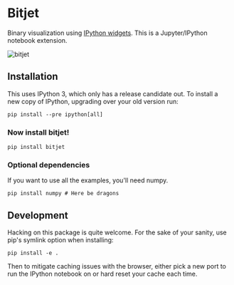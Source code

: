 # Bitjet

Binary visualization using [IPython widgets](https://www.youtube.com/watch?v=VaV10VNZCLA). This is a Jupyter/IPython notebook extension.

![bitjet](https://cloud.githubusercontent.com/assets/836375/6321964/73865f54-bacf-11e4-89d0-9e4b7b79ceb7.gif)

## Installation

This uses IPython 3, which only has a release candidate out. To install a new copy of IPython, upgrading over your old version run:

```console
pip install --pre ipython[all]
```

### Now install bitjet!

```console
pip install bitjet
```

### Optional dependencies

If you want to use all the examples, you'll need numpy.

```console
pip install numpy # Here be dragons
```

## Development

Hacking on this package is quite welcome. For the sake of your sanity, use pip's symlink option when installing:

```console
pip install -e .
```

Then to mitigate caching issues with the browser, either pick a new port to run the IPython notebook on or hard reset your cache each time.

